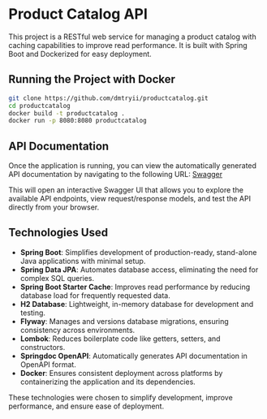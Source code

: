 # Product Catalog API

This project is a RESTful web service for managing a product catalog with caching capabilities to improve read performance. It is built with Spring Boot and Dockerized for easy deployment.

## Running the Project with Docker

```bash
git clone https://github.com/dmtryii/productcatalog.git
cd productcatalog
docker build -t productcatalog .
docker run -p 8080:8080 productcatalog
```

## API Documentation

Once the application is running, you can view the automatically generated API documentation by navigating to the following URL:
[Swagger](https://www.docker.com/get-started)

This will open an interactive Swagger UI that allows you to explore the available API endpoints, view request/response models, and test the API directly from your browser.

## Technologies Used

- **Spring Boot**: Simplifies development of production-ready, stand-alone Java applications with minimal setup.
- **Spring Data JPA**: Automates database access, eliminating the need for complex SQL queries.
- **Spring Boot Starter Cache**: Improves read performance by reducing database load for frequently requested data.
- **H2 Database**: Lightweight, in-memory database for development and testing.
- **Flyway**: Manages and versions database migrations, ensuring consistency across environments.
- **Lombok**: Reduces boilerplate code like getters, setters, and constructors.
- **Springdoc OpenAPI**: Automatically generates API documentation in OpenAPI format.
- **Docker**: Ensures consistent deployment across platforms by containerizing the application and its dependencies.

These technologies were chosen to simplify development, improve performance, and ensure ease of deployment.
